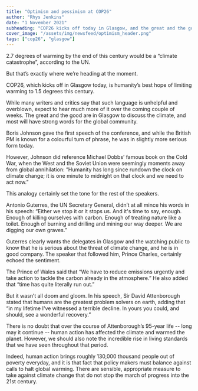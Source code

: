 ```yaml
---
title: "Optimism and pessimism at COP26"
author: "Rhys Jenkins"
date: "1 November 2021"
subheading: "COP26 kicks off today in Glasgow, and the great and the good are there. Speeches at the opening event have struck both possitive and negative tones."
cover_image: "/assets/img/newsfeed/optimism_header.png"  
tags: ["cop26", "glasgow"]
---
```

2.7 degrees of warming by the end of this century would be a “climate catastrophe”, according to the UN. 

But that’s exactly where we’re heading at the moment. 

COP26, which kicks off in Glasgow today, is humanity’s best hope of limiting warming to 1.5 degrees this century. 

While many writers and critics say that such language is unhelpful and overblown, expect to hear much more of it over the coming couple of weeks. The great and the good are in Glasgow to discuss the climate, and most will have strong words for the global community.

Boris Johnson gave the first speech of the conference, and while the British PM is known for a colourful turn of phrase, he was in slightly more serious form today.

However, Johnson did reference Michael Dobbs’ famous book on the Cold War, when the West and the Soviet Union were seemingly moments away from global annihilation: ”Humanity has long since rundown the clock on climate change; it is one minute to midnight on that clock and we need to act now.”

This analogy certainly set the tone for the rest of the speakers. 

Antonio Guterres, the UN Secretary General, didn’t at all mince his words in his speech: “Either we stop it or it stops us. And it's time to say, enough. Enough of killing ourselves with carbon. Enough of treating nature like a toilet. Enough of burning and drilling and mining our way deeper. We are digging our own graves.”

Guterres clearly wants the delegates in Glasgow and the watching public to know that he is serious about the threat of climate change, and he is in good company. The speaker that followed him, Prince Charles, certainly echoed the sentiment. 

The Prince of Wales said that “We have to reduce emissions urgently and take action to tackle the carbon already in the atmosphere.” He also added that “time has quite literally run out.”

But it wasn’t all doom and gloom. In his speech, Sir David Attenborough stated that humans are the greatest problem solvers on earth, adding that “in my lifetime I've witnessed a terrible decline. In yours you could, and should, see a wonderful recovery.”

There is no doubt that over the course of Attenborough’s 95-year life -- long may it continue -- human action has affected the climate and warmed the planet. However, we should also note the incredible rise in living standards that we have seen throughout that period. 

Indeed, human action brings roughly 130,000 thousand people out of poverty everyday, and it is that fact that policy makers must balance against calls to halt global warming. There are sensible, appropriate measure to take against climate change that do not stop the march of progress into the 21st century.   
